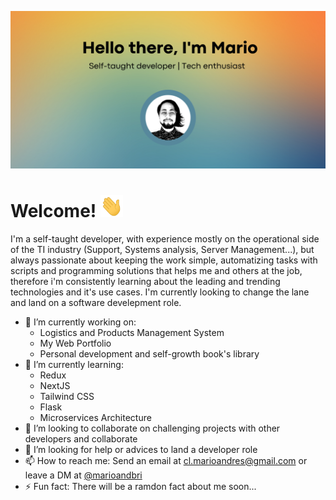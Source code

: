 ![Banner](https://github.com/marioandbri/marioandbri/raw/main/banner.png)

# Welcome! <img src="https://github.com/marioandbri/marioandbri/raw/main/wave.gif" width="36px" height="36px"/>

I'm a self-taught developer, with experience mostly on the operational side of the TI industry (Support, Systems analysis, Server Management...), but always passionate about keeping the work simple, automatizing tasks with scripts and programming solutions that helps me and others at the job, therefore i'm consistently learning about the leading and trending technologies and it's use cases. I'm currently looking to change the lane and land on a software develepment role.

- 🔭 I’m currently working on:
  - Logistics and Products Management System
  - My Web Portfolio
  - Personal development and self-growth book's library
- 🌱 I’m currently learning:
  - Redux
  - NextJS
  - Tailwind CSS
  - Flask
  - Microservices Architecture
- 👯 I’m looking to collaborate on challenging projects with other developers and collaborate
- 🤔 I’m looking for help or advices to land a developer role
- 📫 How to reach me: Send an email at <cl.marioandres@gmail.com> or leave a DM at [@marioandbri](https://twitter.com/marioandbri)
- ⚡ Fun fact: There will be a ramdon fact about me soon...
  <!--TODO: Use github actions to take one ramdon fact -->
  <!--
  **marioandbri/marioandbri** is a ✨ _special_ ✨ repository because its `README.md` (this file) appears on your GitHub profile.

Here are some ideas to get you started:

- 🔭 I’m currently working on ...
- 🌱 I’m currently learning ...
- 👯 I’m looking to collaborate on ...
- 🤔 I’m looking for help with ...
- 💬 Ask me about ...
- 📫 How to reach me: ...
- ⚡ Fun fact: ...
  -->
